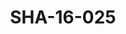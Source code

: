 ---
pid: SHA-16-025
title: SHA-16-025
language: en
collection: Sharhabil Ahmed
original_label: 
rights: Sharhabil Ahmed
location_of_original: Sharhabil Ahmed
photographer_or_studio: 
scanned_from: photograph 9 by 9.6
_date: 1957-1959
location: Egypt, Manufiya, Sirs al Layan
description: Sharhabil Ahmed and classmates
additional_notes: 
permission_display: 'yes'
on_server: 'no'
on_website: 'no'
permalink: "/archive/en/sha-16-025.html"
layout: photo-page
---